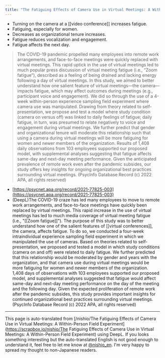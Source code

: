 ```yaml
---
title: "The Fatiguing Effects of Camera Use in Virtual Meetings: A Within-Person Field Experiment"
---
```


- Turning on the camera at a [[video conference]] increases fatigue.
- Fatiguing, especially for women.
- Decreases as organizational tenure increases.
- Fatigue reduces vocalization and engagement.
- Fatigue affects the next day.

> The COVID-19 pandemic propelled many employees into remote work arrangements, and face-to-face meetings were quickly replaced with virtual meetings. This rapid uptick in the use of virtual meetings led to much popular press discussion of virtual meeting fatigue (i.e., “Zoom fatigue”), described as a feeling of being drained and lacking energy following a day of virtual meetings. In this study, we aimed to better understand how one salient feature of virtual meetings—the camera—impacts fatigue, which may affect outcomes during meetings (e.g., participant voice and engagement). We did so through the use of a 4-week within-person experience sampling field experiment where camera use was manipulated. Drawing from theory related to self-presentation, we propose and test a model where study condition (camera on versus off) was linked to daily feelings of fatigue; daily fatigue, in turn, was presumed to relate negatively to voice and engagement during virtual meetings. We further predict that gender and organizational tenure will moderate this relationship such that using a camera during virtual meetings will be more fatiguing for women and newer members of the organization. Results of 1,408 daily observations from 103 employees supported our proposed model, with supplemental analyses suggesting that fatigue affects same-day and next-day meeting performance. Given the anticipated prevalence of remote work even after the pandemic subsides, our study offers key insights for ongoing organizational best practices surrounding virtual meetings. (PsycInfo Database Record (c) 2022 APA, all rights reserved)
- [https://psycnet.apa.org/record/2021-77825-003](https://psycnet.apa.org/record/2021-77825-003)
- (DeepL)The COVID-19 craze has led many employees to move to remote work arrangements, and face-to-face meetings have quickly been replaced by virtual meetings. This rapid increase in the use of virtual meetings has led to much media coverage of virtual meeting fatigue (i.e., "[[Zoom fatigue]]"). The purpose of this study was to better understand how one of the salient features of [[virtual conferences]], the camera, affects fatigue. To do so, we conducted a four-week intraindividual experience sampling field experiment in which we manipulated the use of cameras. Based on theories related to self-presentation, we proposed and tested a model in which study conditions (camera on and off) were related to daily fatigue. We further predicted that this relationship would be moderated by gender and years with the organization, and that camera use during virtual meetings would be more fatiguing for women and newer members of the organization. 1,408 days of observations with 103 employees supported our proposed model, and supplemental analyses suggested that fatigue would affect same-day and next-day meeting performance on the day of the meeting and the following day. Given the expected proliferation of remote work after the pandemic subsides, this study provides important insights for continued organizational best practices surrounding virtual meetings. (PsycInfo Database Record (c) 2022 APA, all rights reserved)

---
This page is auto-translated from [/nishio/The Fatiguing Effects of Camera Use in Virtual Meetings: A Within-Person Field Experiment](https://scrapbox.io/nishio/The Fatiguing Effects of Camera Use in Virtual Meetings: A Within-Person Field Experiment) using DeepL. If you looks something interesting but the auto-translated English is not good enough to understand it, feel free to let me know at [@nishio_en](https://twitter.com/nishio_en). I'm very happy to spread my thought to non-Japanese readers.